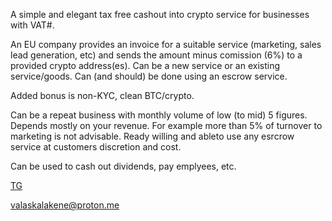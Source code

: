 
A simple and elegant tax free cashout into crypto service for businesses with VAT#.

An EU company provides an invoice for a suitable service (marketing, sales lead generation, etc) and sends the amount minus comission (6%) to a provided crypto address(es). 
Can be a new service or an existing service/goods.
Can (and should) be done using an escrow service.

Added bonus is non-KYC, clean BTC/crypto.

Can be a repeat business with monthly volume of low (to mid) 5 figures. Depends mostly on your revenue. For example more than 5% of turnover to marketing is not advisable.
Ready willing and ableto use any esrcrow service at customers discretion and cost.

Can be used to cash out dividends, pay emplyees, etc.


[TG](https://t.me/Arvete)

valaskalakene@proton.me
